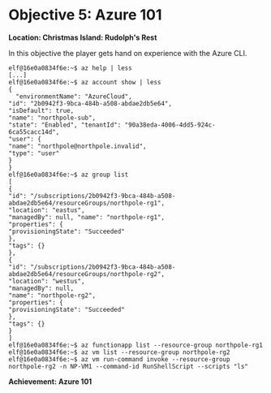 # Objective 5: Azure 101
**Location: Christmas Island: Rudolph's Rest**  

In this objective the player gets hand on experience with the Azure CLI.

```
elf@16e0a0834f6e:~$ az help | less
[...]
elf@16e0a0834f6e:~$ az account show | less
{
  "environmentName": "AzureCloud",
"id": "2b0942f3-9bca-484b-a508-abdae2db5e64",
"isDefault": true,
"name": "northpole-sub",
"state": "Enabled", "tenantId": "90a38eda-4006-4dd5-924c-6ca55cacc14d",
"user": {
"name": "northpole@northpole.invalid",
"type": "user"
}
}
elf@16e0a0834f6e:~$ az group list
[
{
"id": "/subscriptions/2b0942f3-9bca-484b-a508-abdae2db5e64/resourceGroups/northpole-rg1",
"location": "eastus",
"managedBy": null, "name": "northpole-rg1",
"properties": {
"provisioningState": "Succeeded"
},
"tags": {}
},
{
"id": "/subscriptions/2b0942f3-9bca-484b-a508-abdae2db5e64/resourceGroups/northpole-rg2",
"location": "westus",
"managedBy": null,
"name": "northpole-rg2",
"properties": {
"provisioningState": "Succeeded"
},
"tags": {}
}
]
elf@16e0a0834f6e:~$ az functionapp list --resource-group northpole-rg1
elf@16e0a0834f6e:~$ az vm list --resource-group northpole-rg2
elf@16e0a0834f6e:~$ az vm run-command invoke --resource-group northpole-rg2 -n NP-VM1 --command-id RunShellScript --scripts "ls"
```

**Achievement: Azure 101**
<!--stackedit_data:
eyJoaXN0b3J5IjpbLTk3ODM4Mzc2NiwtMjAxMDE5MjYzXX0=
-->